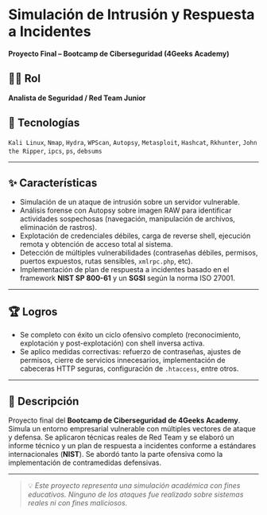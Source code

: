 # Simulación de Intrusión y Respuesta a Incidentes  
**Proyecto Final – Bootcamp de Ciberseguridad (4Geeks Academy)**

## 🧑‍💻 Rol  
**Analista de Seguridad / Red Team Junior**

## 🧰 Tecnologías  
`Kali Linux`, `Nmap`, `Hydra`, `WPScan`, `Autopsy`, `Metasploit`, `Hashcat`, `Rkhunter`, `John the Ripper`, `ipcs`, `ps`, `debsums`

---

## ✨ Características

- Simulación de un ataque de intrusión sobre un servidor vulnerable.
- Análisis forense con Autopsy sobre imagen RAW para identificar actividades sospechosas (navegación, manipulación de archivos, eliminación de rastros).
- Explotación de credenciales débiles, carga de reverse shell, ejecución remota y obtención de acceso total al sistema.
- Detección de múltiples vulnerabilidades (contraseñas débiles, permisos, puertos expuestos, rutas sensibles, `xmlrpc.php`, etc).
- Implementación de plan de respuesta a incidentes basado en el framework **NIST SP 800-61** y un **SGSI** según la norma ISO 27001.

---

## 🏆 Logros

- Se completo con éxito un ciclo ofensivo completo (reconocimiento, explotación y post-explotación) con shell inversa activa.
- Se aplico medidas correctivas: refuerzo de contraseñas, ajustes de permisos, cierre de servicios innecesarios, implementación de cabeceras HTTP seguras, configuración de `.htaccess`, entre otros.

---

## 📝 Descripción

Proyecto final del **Bootcamp de Ciberseguridad de 4Geeks Academy**. Simula un entorno empresarial vulnerable con múltiples vectores de ataque y defensa. Se aplicaron técnicas reales de Red Team y se elaboró un informe técnico y un plan de respuesta a incidentes conforme a estándares internacionales (**NIST**). Se abordó tanto la parte ofensiva como la implementación de contramedidas defensivas.

---

> 💡 *Este proyecto representa una simulación académica con fines educativos. Ninguno de los ataques fue realizado sobre sistemas reales ni con fines maliciosos.*
